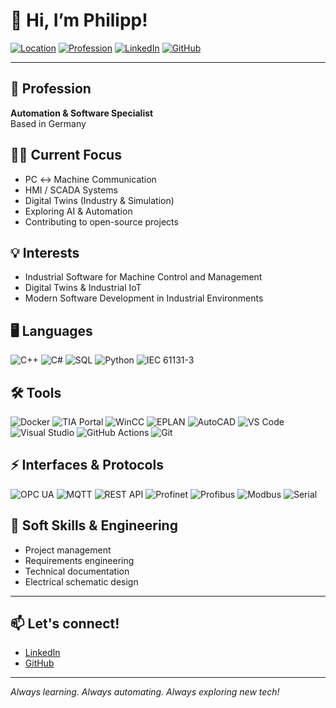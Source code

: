 # 👋 Hi, I’m Philipp!

[![Location](https://img.shields.io/badge/location-Germany-blue?style=flat-square&logo=github)](https://www.google.com/maps/place/Germany)
[![Profession](https://img.shields.io/badge/Role-Automation%20%26%20Software%20Specialist-brightgreen?style=flat-square)](https://github.com/philipp2604)
[![LinkedIn](https://img.shields.io/badge/LinkedIn-Profile-blue?logo=linkedin&style=flat-square)](https://www.linkedin.com/in/philipp-siewert/)
[![GitHub](https://img.shields.io/badge/GitHub-philipp2604-black?logo=github&style=flat-square)](https://github.com/philipp2604)

---

## 🚀 Profession
**Automation & Software Specialist**  
Based in Germany

## 🧑‍💻 Current Focus
- PC ↔️ Machine Communication
- HMI / SCADA Systems
- Digital Twins (Industry & Simulation)
- Exploring AI & Automation
- Contributing to open-source projects

## 💡 Interests
- Industrial Software for Machine Control and Management
- Digital Twins & Industrial IoT
- Modern Software Development in Industrial Environments

## 🖥️ Languages
![C++](https://img.shields.io/badge/C++-00599C?logo=c%2b%2b&logoColor=white&style=flat-square)
![C#](https://img.shields.io/badge/C%23-239120?logo=c-sharp&logoColor=white&style=flat-square)
![SQL](https://img.shields.io/badge/SQL-4479A1?logo=postgresql&logoColor=white&style=flat-square)
![Python](https://img.shields.io/badge/Python-3776AB?logo=python&logoColor=white&style=flat-square)
![IEC 61131-3](https://img.shields.io/badge/IEC%2061131--3-blue?style=flat-square)

## 🛠️ Tools
![Docker](https://img.shields.io/badge/Docker-2496ED?logo=docker&logoColor=white&style=flat-square)
![TIA Portal](https://img.shields.io/badge/TIA%20Portal-0078D7?logo=siemens&logoColor=white&style=flat-square)
![WinCC](https://img.shields.io/badge/WinCC-009999?logo=siemens&logoColor=white&style=flat-square)
![EPLAN](https://img.shields.io/badge/EPLAN-FF0000?logo=eplan&logoColor=white&style=flat-square)
![AutoCAD](https://img.shields.io/badge/AutoCAD-EF1C1C?logo=autodesk&logoColor=white&style=flat-square)
![VS Code](https://img.shields.io/badge/VS%20Code-007ACC?logo=visual-studio-code&logoColor=white&style=flat-square)
![Visual Studio](https://img.shields.io/badge/Visual%20Studio-5C2D91?logo=visual-studio&logoColor=white&style=flat-square)
![GitHub Actions](https://img.shields.io/badge/GitHub%20Actions-2088FF?logo=github-actions&logoColor=white&style=flat-square)
![Git](https://img.shields.io/badge/Git-F05032?logo=git&logoColor=white&style=flat-square)

## ⚡ Interfaces & Protocols
![OPC UA](https://img.shields.io/badge/OPC%20UA-blue?style=flat-square)
![MQTT](https://img.shields.io/badge/MQTT-660066?logo=mqtt&logoColor=white&style=flat-square)
![REST API](https://img.shields.io/badge/REST%20API-025669?style=flat-square)
![Profinet](https://img.shields.io/badge/Profinet-009639?style=flat-square)
![Profibus](https://img.shields.io/badge/Profibus-662D91?style=flat-square)
![Modbus](https://img.shields.io/badge/Modbus-27348B?style=flat-square)
![Serial](https://img.shields.io/badge/Serial%20Comm.-gray?style=flat-square)

## 📝 Soft Skills & Engineering
- Project management
- Requirements engineering
- Technical documentation
- Electrical schematic design

---

## 📫 Let's connect!
- [LinkedIn](https://www.linkedin.com/in/philipp-siewert/)
- [GitHub](https://github.com/philipp2604)

---

*Always learning. Always automating. Always exploring new tech!*
